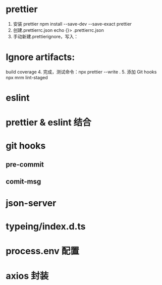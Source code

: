 # prettier

1. 安装 prettier npm install --save-dev --save-exact prettier
2. 创建.prettierrc.json echo {}> .prettierrc.json
3. 手动新建.prettierignore，写入：

# Ignore artifacts:

build
coverage 4. 完成，测试命令：npx prettier --write . 5. 添加 Git hooks
npx mrm lint-staged

# eslint

# prettier & eslint 结合

# git hooks

## pre-commit

## comit-msg

# json-server

# typeing/index.d.ts

# process.env 配置

# axios 封装
